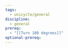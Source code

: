```yaml
---
tags:
  - unicycle/general
discipline:
  - general
prereq:
  - "[[Turn 180 degrees]]"
optional-prereq:
---
```

